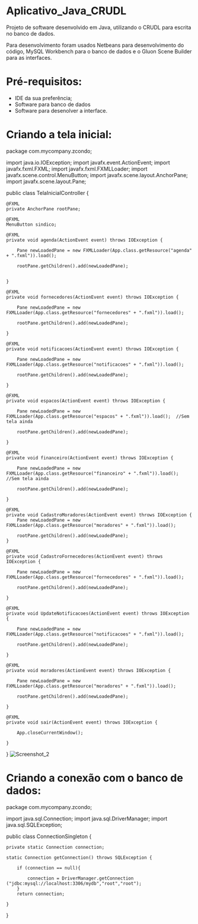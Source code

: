 # Aplicativo_Java_CRUDL

Projeto de software desenvolvido em Java, utilizando o CRUDL para escrita no banco de dados.

Para desenvolvimento foram usados Netbeans para desenvolvimento do código, MySQL Workbench para o banco de dados e o Gluon Scene Builder para as interfaces.

# Pré-requisitos:

* IDE da sua preferência;
* Software para banco de dados
* Software para desenolver a interface.

# Criando a tela inicial:

package com.mycompany.zcondo;

import java.io.IOException;
import javafx.event.ActionEvent;
import javafx.fxml.FXML;
import javafx.fxml.FXMLLoader;
import javafx.scene.control.MenuButton;
import javafx.scene.layout.AnchorPane;
import javafx.scene.layout.Pane;

public class TelaInicialController  {
  
    @FXML
    private AnchorPane rootPane;
    
    @FXML
    MenuButton sindico;

    @FXML
    private void agenda(ActionEvent event) throws IOException {
        
        Pane newLoadedPane = new FXMLLoader(App.class.getResource("agenda" + ".fxml")).load();

        rootPane.getChildren().add(newLoadedPane);
        

    }

    @FXML
    private void fornecedores(ActionEvent event) throws IOException {
       
        Pane newLoadedPane = new FXMLLoader(App.class.getResource("fornecedores" + ".fxml")).load();    

        rootPane.getChildren().add(newLoadedPane);
        
    }

    @FXML
    private void notificacoes(ActionEvent event) throws IOException {
        
        Pane newLoadedPane = new FXMLLoader(App.class.getResource("notificacoes" + ".fxml")).load();    

        rootPane.getChildren().add(newLoadedPane);
        
    }

    @FXML
    private void espacos(ActionEvent event) throws IOException {
        
        Pane newLoadedPane = new FXMLLoader(App.class.getResource("espacos" + ".fxml")).load();  //Sem tela ainda

        rootPane.getChildren().add(newLoadedPane);
        
    }
    
    @FXML
    private void financeiro(ActionEvent event) throws IOException {
        
        Pane newLoadedPane = new FXMLLoader(App.class.getResource("financeiro" + ".fxml")).load();  //Sem tela ainda

        rootPane.getChildren().add(newLoadedPane);
        
    }
        
    @FXML
    private void CadastroMoradores(ActionEvent event) throws IOException {
        Pane newLoadedPane = new FXMLLoader(App.class.getResource("moradores" + ".fxml")).load();  

        rootPane.getChildren().add(newLoadedPane);
    }
    
    @FXML
    private void CadastroFornecedores(ActionEvent event) throws IOException {
        
        Pane newLoadedPane = new FXMLLoader(App.class.getResource("fornecedores" + ".fxml")).load();  

        rootPane.getChildren().add(newLoadedPane);
        
    }
    
    @FXML
    private void UpdateNotificacoes(ActionEvent event) throws IOException {
        
        Pane newLoadedPane = new FXMLLoader(App.class.getResource("notificacoes" + ".fxml")).load();  

        rootPane.getChildren().add(newLoadedPane);
        
    }
    
    @FXML
    private void moradores(ActionEvent event) throws IOException {
        
        Pane newLoadedPane = new FXMLLoader(App.class.getResource("moradores" + ".fxml")).load();

        rootPane.getChildren().add(newLoadedPane);
        
    }
    
    @FXML
    private void sair(ActionEvent event) throws IOException {
        
        App.closeCurrentWindow();
              
    }
}
![Screenshot_2](https://user-images.githubusercontent.com/108675590/187092688-22fe6d96-7d82-4b1e-9d30-52e2b39a9499.png)

# Criando a conexão com o banco de dados:


package com.mycompany.zcondo;

import java.sql.Connection;
import java.sql.DriverManager;
import java.sql.SQLException;
        
public class ConnectionSingleton {
    
    private static Connection connection;
    
    static Connection getConnection() throws SQLException {
        
        if (connection == null){
            
            connection = DriverManager.getConnection ("jdbc:mysql://localhost:3306/mydb","root","root");
        }  
        return connection;
   
    }
    
}
